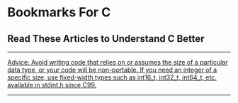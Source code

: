 # Bookmarks For C




## Read These Articles to Understand C Better

---

[Advice: Avoid writing code that relies on or assumes the size of a particular data type, or your code will be non-portable. If you need an integer of a specific size, use fixed-width types such as int16_t, int32_t, int64_t, etc. available in stdint.h since C99.](https://www.quora.com/In-C-language-the-integer-takes-2-bytes-for-a-32-bit-compiler-and-4-bytes-for-a-64-bit-compiler-The-float-always-takes-4-bytes-The-character-always-takes-1-byte-So-why-is-there-only-variation-in-the-case-of-integers)

---